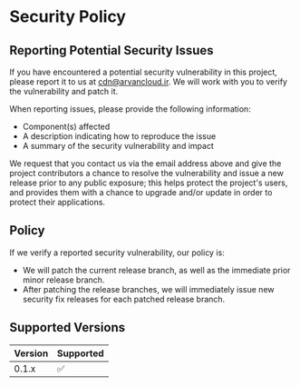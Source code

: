 # Security Policy

## Reporting Potential Security Issues

If you have encountered a potential security vulnerability in this project, please report it to us at [cdn@arvancloud.ir](mailto:cdn@arvancloud.ir). We will work with you to verify the vulnerability and patch it.

When reporting issues, please provide the following information:

- Component(s) affected
- A description indicating how to reproduce the issue
- A summary of the security vulnerability and impact

We request that you contact us via the email address above and give the project contributors a chance to resolve the vulnerability and issue a new release prior to any public exposure; this helps protect the project's users, and provides them with a chance to upgrade and/or update in order to protect their applications.

## Policy

If we verify a reported security vulnerability, our policy is:

- We will patch the current release branch, as well as the immediate prior minor release branch.
- After patching the release branches, we will immediately issue new security fix releases for each patched release branch.

## Supported Versions

| Version | Supported          |
| ------- | ------------------ |
| 0.1.x   | :white_check_mark: |
